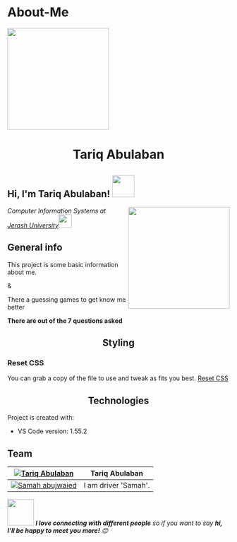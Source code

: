 # About-Me

<img align='center' src="https://www.pinclipart.com/picdir/big/22-224931_vector-free-all-about-me-clipart-abusadamente-png.png" width="230">

<h1 align="center">Tariq Abulaban</h1>

<h2> Hi, I'm Tariq Abulaban! <img src="https://media.giphy.com/media/12oufCB0MyZ1Go/giphy.gif" width="50">
</h2>
<img align='right' src="https://media.giphy.com/media/M9gbBd9nbDrOTu1Mqx/giphy.gif" width="230">

<p><em>Computer Information Systems at </br><a href="http://www.jpu.edu.jo/jpu/">Jerash University</a><img src="https://media.giphy.com/media/fYSnHlufseco8Fh93Z/giphy.gif" width="30">
</em></p>

## General info
This project is  some basic information about me.

&

There a guessing games to get know me better

**There are out of the 7 questions asked**


<h2 align="center"> Styling </h2>

### Reset CSS

You can grab a copy of the file to use and tweak as fits you best.
[Reset CSS](https://meyerweb.com/eric/tools/css/reset/reset.css)

<h2 align="center">Technologies</h2>

Project is created with:
* VS Code version: 1.55.2

## Team

[![Tariq Abulaban](https://avatars.githubusercontent.com/u/82310645?v=4)](https://github.com/Abu-laban)  | Tariq Abulaban
---|---
[![Samah abujwaied](https://avatars.githubusercontent.com/u/64910804?v=4)](https://github.com/samahAbujwaied) | I am driver 'Samah'. 

<img src="https://media.giphy.com/media/LnQjpWaON8nhr21vNW/giphy.gif" width="60"> <em><b>I love connecting with different people</b> so if you want to say <b>hi, I'll be happy to meet you more!</b> 😊</em>
